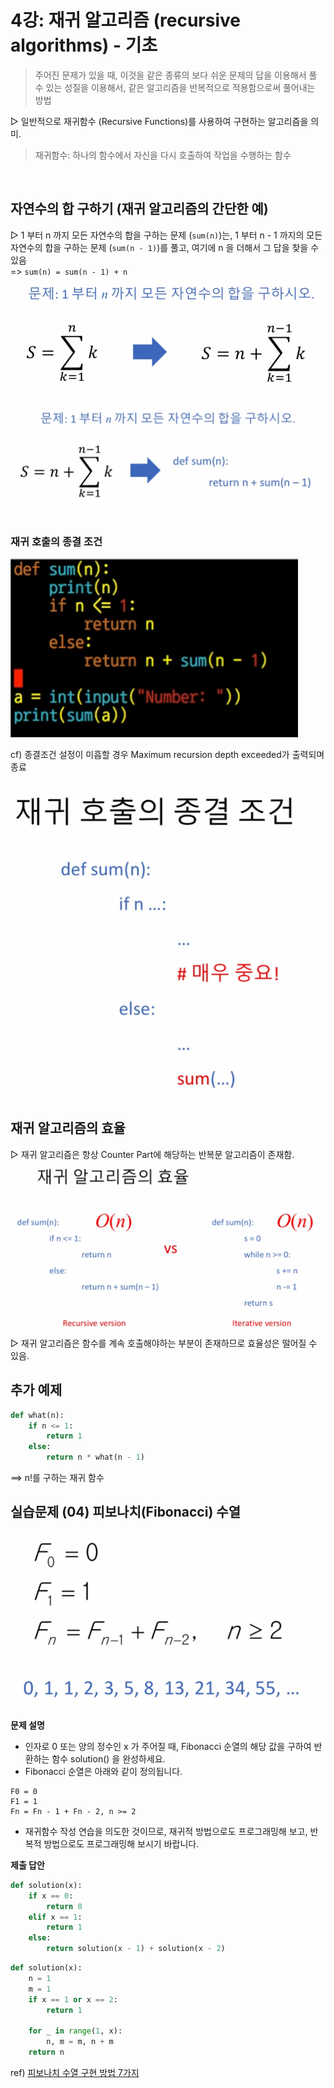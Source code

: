 # 4강: 재귀 알고리즘 (recursive algorithms) - 기초

> 주어진 문제가 있을 때, 이것을 같은 종류의 보다 쉬운 문제의 답을 이용해서 풀 수 있는 성질을 이용해서, 같은 알고리즘을 반복적으로 적용함으로써 풀어내는 방법

▷ 일반적으로 재귀함수 (Recursive Functions)를 사용하여 구현하는 알고리즘을 의미.
> 재귀함수: 하나의 함수에서 자신을 다시 호출하여 작업을 수행하는 함수

<br>
 
## 자연수의 합 구하기 (재귀 알고리즘의 간단한 예)
▷ 1 부터 n 까지 모든 자연수의 합을 구하는 문제 (`sum(n)`)는, 1 부터 n - 1 까지의 모든 자연수의 합을 구하는 문제 (`sum(n - 1)`)를 풀고, 여기에 n 을 더해서 그 답을 찾을 수 있음<br>
=> `sum(n) = sum(n - 1) + n`
![](./img/Lect04/4-1.png)
![](./img/Lect04/4-2.png)

### 재귀 호출의 종결 조건
![](./img/Lect04/4-3.png)

cf) 종결조건 설정이 미흡할 경우 Maximum recursion depth exceeded가 출력되며 종료

![](./img/Lect04/4-4.png)

## 재귀 알고리즘의 효율
▷ 재귀 알고리즘은 항상 Counter Part에 해당하는 반복문 알고리즘이 존재함.<br>
![](./img/Lect04/4-5.png)
▷ 재귀 알고리즘은 함수를 계속 호출해야하는 부분이 존재하므로 효율성은 떨어질 수 있음.


## 추가 예제
```python
def what(n):
    if n <= 1:
        return 1
    else:
        return n * what(n - 1)
```
==> n!를 구하는 재귀 함수


## 실습문제 (04) 피보나치(Fibonacci) 수열
![](./img/Lect04/4-6.png)

**문제 설명**<br>
- 인자로 0 또는 양의 정수인 x 가 주어질 때, Fibonacci 순열의 해당 값을 구하여 반환하는 함수 solution() 을 완성하세요.
- Fibonacci 순열은 아래와 같이 정의됩니다.
```
F0 = 0
F1 = 1
Fn = Fn - 1 + Fn - 2, n >= 2
```

- 재귀함수 작성 연습을 의도한 것이므로, 재귀적 방법으로도 프로그래밍해 보고, 반복적 방법으로도 프로그래밍해 보시기 바랍니다.

**제출 답안**<br>
```python
def solution(x):
    if x == 0:
        return 0
    elif x == 1:
        return 1
    else:
        return solution(x - 1) + solution(x - 2)
```
```python
def solution(x):
    n = 1
    m = 1
    if x == 1 or x == 2:
        return 1
    
    for _ in range(1, x):
        n, m = m, n + m
    return n
```

ref) [피보나치 수열 구현 방법 7가지](https://velog.io/@cha-suyeon/python-%ED%94%BC%EB%B3%B4%EB%82%98%EC%B9%98-%EC%88%98%EC%97%B4-%EB%A7%8C%EB%93%A4%EA%B8%B0-%EC%A0%90%ED%94%84%ED%88%AC%ED%8C%8C%EC%9D%B4%EC%8D%AC-%EC%A2%85%ED%95%A9%EB%AC%B8%EC%A0%9C-5%EB%B2%88)